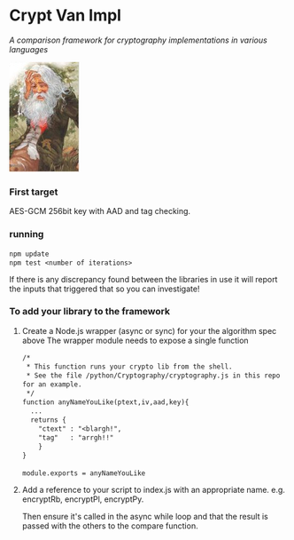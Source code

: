 # Crypt Van Impl
*A comparison framework for cryptography implementations in various languages*

![Rip Van Winkle](/public/img/RipVanWinkle.jpg)

### First target
AES-GCM 256bit key with AAD and tag checking.

### running
```
npm update
npm test <number of iterations>
```

If there is any discrepancy found between the libraries in use it will report the
inputs that triggered that so you can investigate!

### To add your library to the framework

1. Create a Node.js wrapper (async or sync) for your the algorithm spec above
   The wrapper module needs to expose a single function

   ```        
   /*
    * This function runs your crypto lib from the shell.
    * See the file /python/Cryptography/cryptography.js in this repo for an example.
    */
   function anyNameYouLike(ptext,iv,aad,key){
     ...
     returns {
       "ctext" : "<blargh!",
       "tag"   : "arrgh!!"
       }
   }

   module.exports = anyNameYouLike     
   ```

2. Add a reference to your script to index.js with an appropriate name.
e.g. encryptRb, encryptPl, encryptPy.

   Then ensure it's called in the async while loop and that the result is passed with the others
to the compare function.
